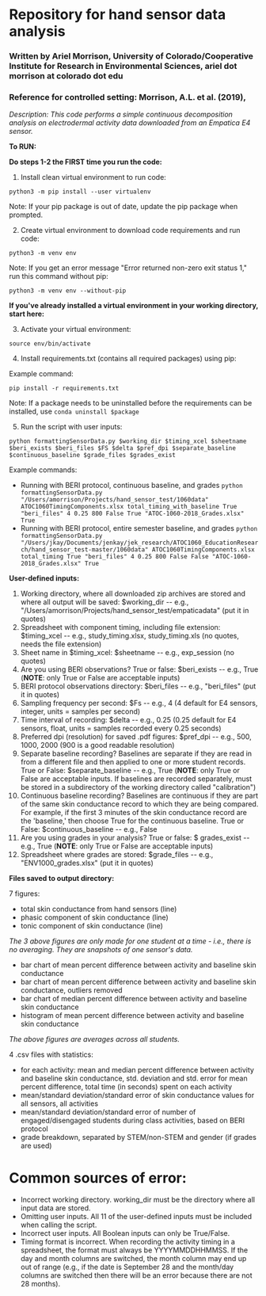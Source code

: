 
# Repository for hand sensor data analysis
### Written by Ariel Morrison, University of Colorado/Cooperative Institute for Research in Environmental Sciences, ariel dot morrison at colorado dot edu
### Reference for controlled setting: Morrison, A.L. et al. (2019),

*Description: This code performs a simple continuous decomposition analysis on electrodermal activity data downloaded from an Empatica E4 sensor.*


**To RUN:**

**Do steps 1-2 the FIRST time you run the code:**

1) Install clean virtual environment to run code:

`python3 -m pip install --user virtualenv`

Note: If your pip package is out of date, update the pip package when prompted.


2) Create virtual environment to download code requirements and run code:

`python3 -m venv env`

Note: If you get an error message "Error returned non-zero exit status 1," run this command without pip:

`python3 -m venv env --without-pip`



**If you've already installed a virtual environment in your working directory, start here:**

3) Activate your virtual environment:

`source env/bin/activate`


4) Install requirements.txt (contains all required packages) using pip:

Example command:

`pip install -r requirements.txt`

Note: If a package needs to be uninstalled before the requirements can be installed, use `conda uninstall $package`


5) Run the script with user inputs:

`python formattingSensorData.py $working_dir $timing_xcel $sheetname $beri_exists $beri_files $FS $delta $pref_dpi $separate_baseline $continuous_baseline $grade_files $grades_exist`


Example commands:

- Running with BERI protocol, continuous baseline, and grades
`python formattingSensorData.py "/Users/amorrison/Projects/hand_sensor_test/1060data" ATOC1060TimingComponents.xlsx total_timing_with_baseline True "beri_files" 4 0.25 800 False True "ATOC-1060-2018_Grades.xlsx" True`
- Running with BERI protocol, entire semester baseline, and grades
`python formattingSensorData.py "/Users/jkay/Documents/jenkay/jek_research/ATOC1060_EducationResearch/hand_sensor_test-master/1060data" ATOC1060TimingComponents.xlsx total_timing True "beri_files" 4 0.25 800 False False "ATOC-1060-2018_Grades.xlsx" True`

**User-defined inputs:**
1. Working directory, where all downloaded zip archives are stored and where all output will be saved: $working_dir  --  e.g., "/Users/amorrison/Projects/hand_sensor_test/empaticadata" (put it in quotes)
2. Spreadsheet with component timing, including file extension: $timing_xcel -- e.g., study_timing.xlsx, study_timing.xls (no quotes, needs the file extension)
3. Sheet name in $timing_xcel: $sheetname -- e.g., exp_session (no quotes)
4. Are you using BERI observations? True or false: $beri_exists -- e.g., True (**NOTE**: only True or False are acceptable inputs)
5. BERI protocol observations directory: $beri_files -- e.g., "beri_files" (put it in quotes)
6. Sampling frequency per second: $Fs  --  e.g., 4 (4 default for E4 sensors, integer, units = samples per second)
7. Time interval of recording: $delta  --  e.g., 0.25 (0.25 default for E4 sensors, float, units = samples recorded every 0.25 seconds)
8. Preferred dpi (resolution) for saved .pdf figures: $pref_dpi -- e.g., 500, 1000, 2000 (900 is a good readable resolution)
9. Separate baseline recording? Baselines are separate if they are read in from a different file and then applied to one or more student records. True or False: $separate_baseline -- e.g., True (**NOTE**: only True or False are acceptable inputs. If baselines are recorded separately, must be stored in a subdirectory of the working directory called "calibration")
10. Continuous baseline recording? Baselines are continuous if they are part of the same skin conductance record to which they are being compared. For example, if the first 3 minutes of the skin conductance record are the 'baseline,' then choose True for the continuous baseline. True or False: $continuous_baseline -- e.g., False
11. Are you using grades in your analysis? True or false: $ grades_exist -- e.g., True (**NOTE**: only True or False are acceptable inputs)
12. Spreadsheet where grades are stored: $grade_files -- e.g., "ENV1000_grades.xlsx" (put it in quotes)


**Files saved to output directory:**

7 figures:
- total skin conductance from hand sensors (line)
- phasic component of skin conductance (line)
- tonic component of skin conductance (line)

*The 3 above figures are only made for one student at a time - i.e., there is no averaging. They are snapshots of one sensor's data.*

- bar chart of mean percent difference between activity and baseline skin conductance
- bar chart of mean percent difference between activity and baseline skin conductance, outliers removed
- bar chart of median percent difference between activity and baseline skin conductance
- histogram of mean percent difference between activity and baseline skin conductance

*The above figures are averages across all students.*


4 .csv files with statistics:
- for each activity: mean and median percent difference between activity and baseline skin conductance, std. deviation and std. error for mean percent difference, total time (in seconds) spent on each activity
- mean/standard deviation/standard error of skin conductance values for all sensors, all activities
- mean/standard deviation/standard error of number of engaged/disengaged students during class activities, based on BERI protocol
- grade breakdown, separated by STEM/non-STEM and gender (if grades are used)



# Common sources of error:
- Incorrect working directory. working_dir must be the directory where all input data are stored.
- Omitting user inputs. All 11 of the user-defined inputs must be included when calling the script.
- Incorrect user inputs. All Boolean inputs can only be True/False.
- Timing format is incorrect. When recording the activity timing in a spreadsheet, the format must always be YYYYMMDDHHMMSS. If the day and month columns are switched, the month column may end up out of range (e.g., if the date is September 28 and the month/day columns are switched then there will be an error because there are not 28 months).
